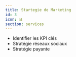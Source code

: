 ```yaml
---
title: Startegie de Marketing
id: 3
icon: 📊
section: services
---
```


- Identifier les KPI clés
- Stratégie réseaux sociaux
- Stratégie payante